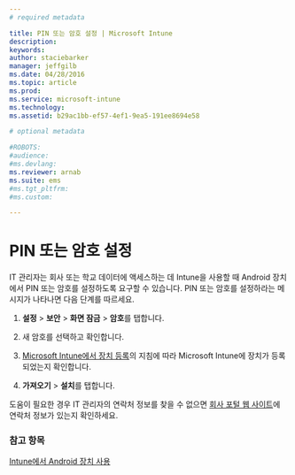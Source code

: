 ```yaml
---
# required metadata

title: PIN 또는 암호 설정 | Microsoft Intune
description:
keywords:
author: staciebarker
manager: jeffgilb
ms.date: 04/28/2016
ms.topic: article
ms.prod:
ms.service: microsoft-intune
ms.technology:
ms.assetid: b29ac1bb-ef57-4ef1-9ea5-191ee8694e58

# optional metadata

#ROBOTS:
#audience:
#ms.devlang:
ms.reviewer: arnab
ms.suite: ems
#ms.tgt_pltfrm:
#ms.custom:

---
```



# PIN 또는 암호 설정

IT 관리자는 회사 또는 학교 데이터에 액세스하는 데 Intune을 사용할 때 Android 장치에서 PIN 또는 암호를 설정하도록 요구할 수 있습니다. PIN 또는 암호를 설정하라는 메시지가 나타나면 다음 단계를 따르세요.

1.  **설정** &gt; **보안** &gt; **화면 잠금** &gt; **암호**를 탭합니다.

2.  새 암호를 선택하고 확인합니다.

3.  [Microsoft Intune에서 장치 등록](enroll-your-device-in-Intune-android.md)의 지침에 따라 Microsoft Intune에 장치가 등록되었는지 확인합니다.

4.  **가져오기** &gt; **설치**를 탭합니다.

도움이 필요한 경우 IT 관리자의 연락처 정보를 찾을 수 없으면 [회사 포털 웹 사이트](http://portal.manage.microsoft.com)에 연락처 정보가 있는지 확인하세요.

### 참고 항목
[Intune에서 Android 장치 사용](using-your-android-device-with-intune.md)

<!--HONumber=Jun16_HO1-->


